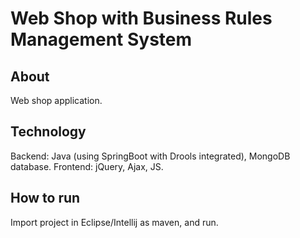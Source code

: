 # Web Shop with Business Rules Management System 

## About
Web shop application.

## Technology
Backend: Java (using SpringBoot with Drools integrated), MongoDB database. Frontend: jQuery, Ajax, JS.

## How to run
Import project in Eclipse/Intellij as maven, and run.

